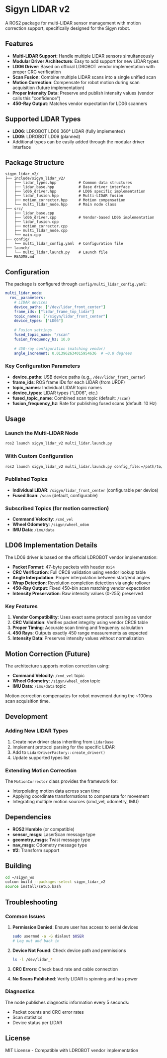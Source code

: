 # Sigyn LIDAR v2

A ROS2 package for multi-LIDAR sensor management with motion correction support, specifically designed for the Sigyn robot.

## Features

- **Multi-LIDAR Support**: Handle multiple LIDAR sensors simultaneously
- **Modular Driver Architecture**: Easy to add support for new LIDAR types
- **LD06 Driver**: Based on official LDROBOT vendor implementation with proper CRC verification
- **Scan Fusion**: Combine multiple LIDAR scans into a single unified scan
- **Motion Correction**: Compensate for robot motion during scan acquisition (future implementation)
- **Proper Intensity Data**: Preserve and publish intensity values (vendor calls this "confidence")
- **450-Ray Output**: Matches vendor expectation for LD06 scanners

## Supported LIDAR Types

- **LD06**: LDROBOT LD06 360° LiDAR (fully implemented)
- **LD09**: LDROBOT LD09 (planned)
- Additional types can be easily added through the modular driver interface

## Package Structure

```
sigyn_lidar_v2/
├── include/sigyn_lidar_v2/
│   ├── lidar_types.hpp          # Common data structures
│   ├── lidar_base.hpp           # Base driver interface
│   ├── ld06_driver.hpp          # LD06 specific implementation
│   ├── lidar_fusion.hpp         # Multi-LIDAR fusion
│   ├── motion_corrector.hpp     # Motion compensation
│   └── multi_lidar_node.hpp     # Main node class
├── src/
│   ├── lidar_base.cpp
│   ├── ld06_driver.cpp          # Vendor-based LD06 implementation
│   ├── lidar_fusion.cpp
│   ├── motion_corrector.cpp
│   ├── multi_lidar_node.cpp
│   └── main.cpp
├── config/
│   └── multi_lidar_config.yaml  # Configuration file
├── launch/
│   └── multi_lidar.launch.py    # Launch file
└── README.md
```

## Configuration

The package is configured through `config/multi_lidar_config.yaml`:

```yaml
multi_lidar_node:
  ros__parameters:
    # LIDAR devices
    device_paths: ["/dev/lidar_front_center"]
    frame_ids: ["lidar_frame_top_lidar"]
    topic_names: ["/sigyn/lidar_front_center"]
    device_types: ["LD06"]
    
    # Fusion settings
    fused_topic_name: "/scan"
    fusion_frequency_hz: 10.0
    
    # 450-ray configuration (matching vendor)
    angle_increment: 0.013962634015954636  # ~0.8 degrees
```

### Key Configuration Parameters

- **device_paths**: USB device paths (e.g., `/dev/lidar_front_center`)
- **frame_ids**: ROS frame IDs for each LIDAR (from URDF)
- **topic_names**: Individual LIDAR topic names
- **device_types**: LIDAR types ("LD06", etc.)
- **fused_topic_name**: Combined scan topic (default: `/scan`)
- **fusion_frequency_hz**: Rate for publishing fused scans (default: 10 Hz)

## Usage

### Launch the Multi-LIDAR Node

```bash
ros2 launch sigyn_lidar_v2 multi_lidar.launch.py
```

### With Custom Configuration

```bash
ros2 launch sigyn_lidar_v2 multi_lidar.launch.py config_file:=/path/to/your/config.yaml
```

### Published Topics

- **Individual LIDAR**: `/sigyn/lidar_front_center` (configurable per device)
- **Fused Scan**: `/scan` (default, configurable)

### Subscribed Topics (for motion correction)

- **Command Velocity**: `/cmd_vel`
- **Wheel Odometry**: `/sigyn/wheel_odom`
- **IMU Data**: `/imu/data`

## LD06 Implementation Details

The LD06 driver is based on the official LDROBOT vendor implementation:

- **Packet Format**: 47-byte packets with header `0x54`
- **CRC Verification**: Full CRC8 validation using vendor lookup table
- **Angle Interpolation**: Proper interpolation between start/end angles
- **Wrap Detection**: Revolution completion detection via angle rollover
- **450-Ray Output**: Fixed 450-bin scan matching vendor expectation
- **Intensity Preservation**: Raw intensity values (0-255) preserved

### Key Features

1. **Vendor Compatibility**: Uses exact same protocol parsing as vendor
2. **CRC Validation**: Verifies packet integrity using vendor CRC8 table
3. **Proper Timing**: Accurate scan timing and frequency calculation
4. **450 Rays**: Outputs exactly 450 range measurements as expected
5. **Intensity Data**: Preserves intensity values without normalization

## Motion Correction (Future)

The architecture supports motion correction using:

- **Command Velocity**: `/cmd_vel` topic
- **Wheel Odometry**: `/sigyn/wheel_odom` topic  
- **IMU Data**: `/imu/data` topic

Motion correction compensates for robot movement during the ~100ms scan acquisition time.

## Development

### Adding New LIDAR Types

1. Create new driver class inheriting from `LidarBase`
2. Implement protocol parsing for the specific LIDAR
3. Add to `LidarDriverFactory::create_driver()`
4. Update supported types list

### Extending Motion Correction

The `MotionCorrector` class provides the framework for:
- Interpolating motion data across scan time
- Applying coordinate transformations to compensate for movement
- Integrating multiple motion sources (cmd_vel, odometry, IMU)

## Dependencies

- **ROS2 Humble** (or compatible)
- **sensor_msgs**: LaserScan message type
- **geometry_msgs**: Twist message type
- **nav_msgs**: Odometry message type
- **tf2**: Transform support

## Building

```bash
cd ~/sigyn_ws
colcon build --packages-select sigyn_lidar_v2
source install/setup.bash
```

## Troubleshooting

### Common Issues

1. **Permission Denied**: Ensure user has access to serial devices
   ```bash
   sudo usermod -a -G dialout $USER
   # Log out and back in
   ```

2. **Device Not Found**: Check device path and permissions
   ```bash
   ls -l /dev/lidar_*
   ```

3. **CRC Errors**: Check baud rate and cable connection

4. **No Scans Published**: Verify LIDAR is spinning and has power

### Diagnostics

The node publishes diagnostic information every 5 seconds:
- Packet counts and CRC error rates
- Scan statistics
- Device status per LIDAR

## License

MIT License - Compatible with LDROBOT vendor implementation
